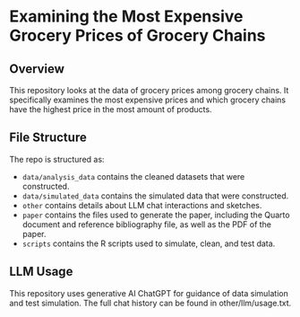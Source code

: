 # Examining the Most Expensive Grocery Prices of Grocery Chains


## Overview

This repository looks at the data of grocery prices among grocery chains. It specifically examines the most expensive prices and which grocery chains have the highest price in the most amount of products. 

## File Structure

The repo is structured as:

-   `data/analysis_data` contains the cleaned datasets that were constructed.
-   `data/simulated_data` contains the simulated data that were constructed.
-   `other` contains details about LLM chat interactions and sketches.
-   `paper` contains the files used to generate the paper, including the Quarto document and reference bibliography file, as well as the PDF of the paper. 
-   `scripts` contains the R scripts used to simulate, clean, and test data.

## LLM Usage
This repository uses generative AI ChatGPT for guidance of data simulation and test simulation. The full chat history can be found in other/llm/usage.txt.
